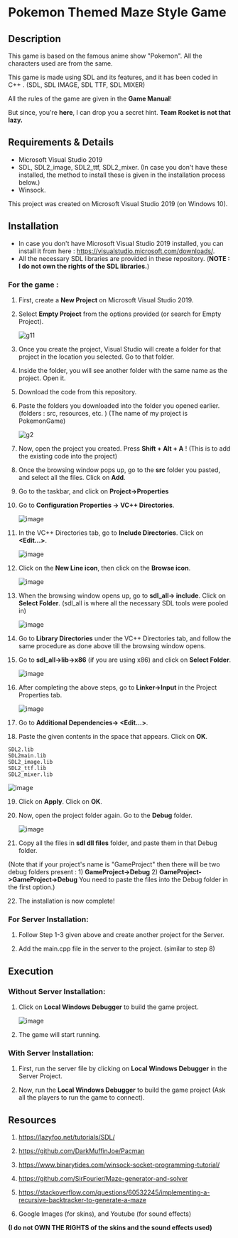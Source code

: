 # Pokemon Themed Maze Style Game



## Description
This game is based on the famous anime show "Pokemon". All the characters used are from the same. 

This game is made using SDL and its features, and it has been coded in C++ . (SDL, SDL IMAGE, SDL TTF, SDL MIXER)

All the rules of the game are given in the **Game Manual**!

But since, you're **here**, I can drop you a secret hint. **Team Rocket is not that lazy.**



## Requirements & Details 
- Microsoft Visual Studio 2019
- SDL, SDL2_image, SDL2_ttf, SDL2_mixer. (In case you don't have these installed, the method to install these is given in the installation process below.)
- Winsock.

This project was created on Microsoft Visual Studio 2019 (on Windows 10). 


## Installation

- In case you don't have Microsoft Visual Studio 2019 installed, you can install it from here : https://visualstudio.microsoft.com/downloads/.
- All the necessary SDL libraries are provided in these repository. (**NOTE : I do not own the rights of the SDL libraries.**)

### For the game :
1) First, create a **New Project** on Microsoft Visual Studio 2019.
2) Select **Empty Project** from the options provided (or search for Empty Project).

    ![g11](https://user-images.githubusercontent.com/78603679/124658774-cf207f80-dec1-11eb-8a77-a285a82570ef.png)

3) Once you create the project, Visual Studio will create a folder for that project in the location you selected. Go to that folder.

4) Inside the folder, you will see another folder with the same name as the project. Open it.

5) Download the code from this repository.

6) Paste the folders you downloaded into the folder you opened earlier. (folders : src, resources, etc. ) (The name of my project is PokemonGame)

    ![g2](https://user-images.githubusercontent.com/78603679/124659690-dbf1a300-dec2-11eb-8d38-7e37783ecfd8.png)

7) Now, open the project you created. Press **Shift + Alt + A** ! (This is to add the existing code into the project)

8) Once the browsing window pops up, go to the **src** folder you pasted, and select all the files. Click on **Add**.

9) Go to the taskbar, and click on **Project->Properties**

10) Go to **Configuration Properties -> VC++ Directories**.

    ![image](https://user-images.githubusercontent.com/78603679/124661548-43105700-dec5-11eb-9372-9c009c41c1e5.png)


11) In the VC++ Directories tab, go to **Include Directories**. Click on **<Edit...>**.

    ![image](https://user-images.githubusercontent.com/78603679/124661709-7f43b780-dec5-11eb-8893-4f2570dc789e.png)


12) Click on the **New Line icon**, then click on the **Browse icon**.
    
    ![image](https://user-images.githubusercontent.com/78603679/124662648-bff00080-dec6-11eb-921d-521b1f4f47bd.png)


13) When the browsing window opens up, go to **sdl_all-> include**. Click on **Select Folder**. (sdl_all is where all the necessary SDL tools were pooled in)

    ![image](https://user-images.githubusercontent.com/78603679/124663020-2a08a580-dec7-11eb-9453-f3e0448f538c.png)

14) Go to **Library Directories** under the VC++ Directories tab, and follow the same procedure as done above till the browsing window opens.

15) Go to **sdl_all->lib->x86** (if you are using x86) and click on **Select Folder**.

    ![image](https://user-images.githubusercontent.com/78603679/124663522-d6e32280-dec7-11eb-942c-32a656aebfd9.png)

16) After completing the above steps, go to **Linker->Input** in the Project Properties tab.

    ![image](https://user-images.githubusercontent.com/78603679/124663695-0abe4800-dec8-11eb-8635-90f072f4617e.png)

17) Go to **Additional Dependencies-> <Edit...>**.

18) Paste the given contents in the space that appears. Click on **OK**.

``` 
SDL2.lib
SDL2main.lib
SDL2_image.lib
SDL2_ttf.lib
SDL2_mixer.lib
 ```

   ![image](https://user-images.githubusercontent.com/78603679/124664170-afd92080-dec8-11eb-832d-26f09e17ce30.png)
   
19) Click on **Apply**. Click on **OK**.

20) Now, open the project folder again. Go to the **Debug** folder.
    
    ![image](https://user-images.githubusercontent.com/78603679/124807090-099a2300-df7b-11eb-9bc3-e92c73bd8da8.png)
    
    
21) Copy all the files in **sdl dll files** folder, and paste them in that Debug folder.

(Note that if your project's name is "GameProject" then there will be two debug folders present :
     1) **GameProject->Debug**
     2) **GameProject->GameProject->Debug**
     You need to paste the files into the Debug folder in the first option.)

22) The installation is now complete!
    

### For Server Installation:

1) Follow Step 1-3 given above and create another project for the Server.

2)  Add the main.cpp file in the server to the project. (similar to step 8)

## Execution 

### Without Server Installation:
1) Click on **Local Windows Debugger** to build the game project.

    ![image](https://user-images.githubusercontent.com/78603679/124822170-30615500-df8d-11eb-8757-8621c7efcadd.png)

2) The game will start running.

### With Server Installation:
1) First, run the server file by clicking on **Local Windows Debugger** in the Server Project.

2) Now, run the **Local Windows Debugger** to build the game project (Ask all the players to run the game to connect).


## Resources 

1) https://lazyfoo.net/tutorials/SDL/

2) https://github.com/DarkMuffinJoe/Pacman

3) https://www.binarytides.com/winsock-socket-programming-tutorial/

4) https://github.com/SirFourier/Maze-generator-and-solver

5) https://stackoverflow.com/questions/60532245/implementing-a-recursive-backtracker-to-generate-a-maze

6) Google Images (for skins), and Youtube (for sound effects) 

**(I do not OWN THE RIGHTS of the skins and the sound effects used)**






